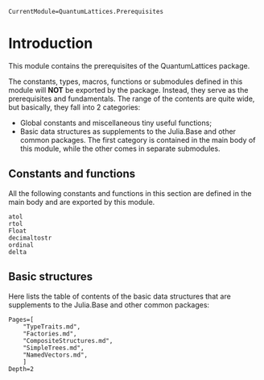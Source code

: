 ```@meta
CurrentModule=QuantumLattices.Prerequisites
```

# Introduction

This module contains the prerequisites of the QuantumLattices package.

The constants, types, macros, functions or submodules defined in this module will **NOT** be exported by the package. Instead, they serve as the prerequisites and fundamentals.
The range of the contents are quite wide, but basically, they fall into 2 categories:
* Global constants and miscellaneous tiny useful functions;
* Basic data structures as supplements to the Julia.Base and other common packages.
The first category is contained in the main body of this module, while the other comes in separate submodules.

## Constants and functions

All the following constants and functions in this section are defined in the main body and are exported by this module.

```@docs
atol
rtol
Float
decimaltostr
ordinal
delta
```

## Basic structures

Here lists the table of contents of the basic data structures that are supplements to the Julia.Base and other common packages:
```@contents
Pages=[
    "TypeTraits.md",
    "Factories.md",
    "CompositeStructures.md",
    "SimpleTrees.md",
    "NamedVectors.md",
    ]
Depth=2
```
